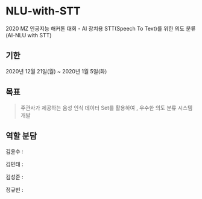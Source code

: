 # NLU-with-STT
2020 MZ 인공지능 해커톤 대회 - AI 장치용 STT(Speech To Text)를 위한 의도 분류 (AI-NLU with STT)

## 기한
2020년 12월 21일(월) ~ 2020년 1월 5일(화)

## 목표
> 주관사가 제공하는 음성 인식 데이터 Set를 활용하여 , 우수한 의도 분류 시스템 개발


## 역할 분담
김윤수 :

김민태 :

김성준 :

정규빈 :

